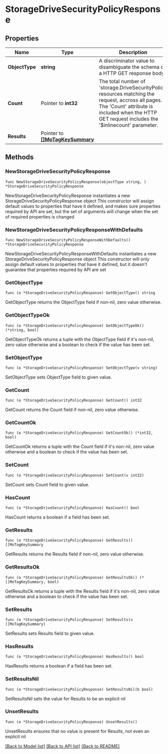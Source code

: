 # StorageDriveSecurityPolicyResponse

## Properties

Name | Type | Description | Notes
------------ | ------------- | ------------- | -------------
**ObjectType** | **string** | A discriminator value to disambiguate the schema of a HTTP GET response body. | 
**Count** | Pointer to **int32** | The total number of &#39;storage.DriveSecurityPolicy&#39; resources matching the request, accross all pages. The &#39;Count&#39; attribute is included when the HTTP GET request includes the &#39;$inlinecount&#39; parameter. | [optional] 
**Results** | Pointer to [**[]MoTagKeySummary**](MoTagKeySummary.md) |  | [optional] 

## Methods

### NewStorageDriveSecurityPolicyResponse

`func NewStorageDriveSecurityPolicyResponse(objectType string, ) *StorageDriveSecurityPolicyResponse`

NewStorageDriveSecurityPolicyResponse instantiates a new StorageDriveSecurityPolicyResponse object
This constructor will assign default values to properties that have it defined,
and makes sure properties required by API are set, but the set of arguments
will change when the set of required properties is changed

### NewStorageDriveSecurityPolicyResponseWithDefaults

`func NewStorageDriveSecurityPolicyResponseWithDefaults() *StorageDriveSecurityPolicyResponse`

NewStorageDriveSecurityPolicyResponseWithDefaults instantiates a new StorageDriveSecurityPolicyResponse object
This constructor will only assign default values to properties that have it defined,
but it doesn't guarantee that properties required by API are set

### GetObjectType

`func (o *StorageDriveSecurityPolicyResponse) GetObjectType() string`

GetObjectType returns the ObjectType field if non-nil, zero value otherwise.

### GetObjectTypeOk

`func (o *StorageDriveSecurityPolicyResponse) GetObjectTypeOk() (*string, bool)`

GetObjectTypeOk returns a tuple with the ObjectType field if it's non-nil, zero value otherwise
and a boolean to check if the value has been set.

### SetObjectType

`func (o *StorageDriveSecurityPolicyResponse) SetObjectType(v string)`

SetObjectType sets ObjectType field to given value.


### GetCount

`func (o *StorageDriveSecurityPolicyResponse) GetCount() int32`

GetCount returns the Count field if non-nil, zero value otherwise.

### GetCountOk

`func (o *StorageDriveSecurityPolicyResponse) GetCountOk() (*int32, bool)`

GetCountOk returns a tuple with the Count field if it's non-nil, zero value otherwise
and a boolean to check if the value has been set.

### SetCount

`func (o *StorageDriveSecurityPolicyResponse) SetCount(v int32)`

SetCount sets Count field to given value.

### HasCount

`func (o *StorageDriveSecurityPolicyResponse) HasCount() bool`

HasCount returns a boolean if a field has been set.

### GetResults

`func (o *StorageDriveSecurityPolicyResponse) GetResults() []MoTagKeySummary`

GetResults returns the Results field if non-nil, zero value otherwise.

### GetResultsOk

`func (o *StorageDriveSecurityPolicyResponse) GetResultsOk() (*[]MoTagKeySummary, bool)`

GetResultsOk returns a tuple with the Results field if it's non-nil, zero value otherwise
and a boolean to check if the value has been set.

### SetResults

`func (o *StorageDriveSecurityPolicyResponse) SetResults(v []MoTagKeySummary)`

SetResults sets Results field to given value.

### HasResults

`func (o *StorageDriveSecurityPolicyResponse) HasResults() bool`

HasResults returns a boolean if a field has been set.

### SetResultsNil

`func (o *StorageDriveSecurityPolicyResponse) SetResultsNil(b bool)`

 SetResultsNil sets the value for Results to be an explicit nil

### UnsetResults
`func (o *StorageDriveSecurityPolicyResponse) UnsetResults()`

UnsetResults ensures that no value is present for Results, not even an explicit nil

[[Back to Model list]](../README.md#documentation-for-models) [[Back to API list]](../README.md#documentation-for-api-endpoints) [[Back to README]](../README.md)


